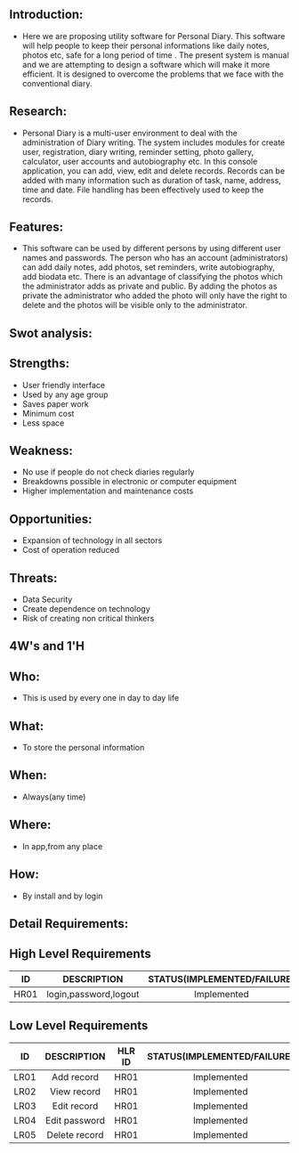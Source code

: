 ## Introduction:

* Here we are proposing utility software for Personal Diary. This software will help people to keep their personal informations like daily notes, photos etc, safe for a long period of time . The present system is manual and we are attempting to design a software which will make it more efficient. It is designed to overcome the problems that we face with the conventional diary.

## Research:

* Personal Diary is a multi-user environment to deal with the administration of Diary writing. The system includes modules for create user, registration, diary writing, reminder setting, photo gallery, calculator, user accounts and autobiography etc.
In this console application, you can add, view, edit and delete records. Records can be added with many information such as duration of task, name, address, time and date. File handling has been effectively used to keep the records.

## Features:

* This software can be used by different persons by using different user names and passwords. The person who has an account (administrators) can add daily notes, add photos, set reminders, write autobiography, add biodata etc. There is an advantage of classifying the photos which the administrator adds as private and public. By adding the photos as private the administrator who added the photo will only have the right to delete and the photos will be visible only to the administrator.

## Swot analysis:
## Strengths:
* User friendly interface
* Used by any age group
* Saves paper work
* Minimum cost
* Less space

## Weakness:
* No use if people do not check diaries regularly
* Breakdowns possible in electronic or computer equipment
* Higher implementation and maintenance costs

## Opportunities:
* Expansion of technology in all sectors
* Cost of operation reduced

## Threats:
* Data Security
* Create dependence on technology
* Risk of creating non critical thinkers

## 4W's and 1'H
## Who:
* This is used by every one in day to day life
## What:
* To store the personal information
## When:
* Always(any time)
## Where:
* In app,from any place
## How:
* By install and by login

## Detail Requirements:
## High Level Requirements
| ID | DESCRIPTION | STATUS(IMPLEMENTED/FAILURE) |
| :--: | :---: | :----:| 
| HR01 | login,password,logout | Implemented |

## Low Level Requirements
| ID | DESCRIPTION | HLR ID | STATUS(IMPLEMENTED/FAILURE) |
| :--:| :---: | :---: | :----: |
| LR01 | Add record | HR01 | Implemented |
| LR02 | View record | HR01 | Implemented |
| LR03 | Edit record | HR01 | Implemented |
| LR04 | Edit password | HR01 | Implemented |
| LR05 | Delete record | HR01 | Implemented |
